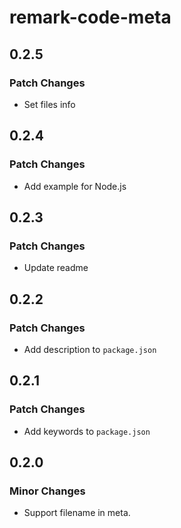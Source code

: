 # remark-code-meta

## 0.2.5

### Patch Changes

- Set files info

## 0.2.4

### Patch Changes

- Add example for Node.js

## 0.2.3

### Patch Changes

- Update readme

## 0.2.2

### Patch Changes

- Add description to `package.json`

## 0.2.1

### Patch Changes

- Add keywords to `package.json`

## 0.2.0

### Minor Changes

- Support filename in meta.
